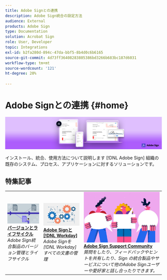```yaml
---
title: Adobe Signとの連携
description: Adobe Sign統合の設定方法
audience: External
products: Adobe Sign
type: Documentation
solution: Acrobat Sign
role: User, Developer
topic: Integrations
exl-id: b2fa280d-894c-47da-bbf5-8b4d0c6b6165
source-git-commit: 4d73ff36408283805386bd3266b683bc187d6031
workflow-type: tm+mt
source-wordcount: '121'
ht-degree: 20%

---
```


# Adobe Signとの連携 {#home}

![バナー](images/sign-banner.png)

インストール、統合、使用方法について説明します [!DNL Adobe Sign] 組織の既存のシステム、プロセス、アプリケーションに対するソリューションです。

## 特集記事

<table style="table-layout:fixed">
<tr>
  <td>
    <a href="versions.md">
    <img alt="リード" src="images/versions.png"/>
    </a>
    <div>
    <a href="versions.md"><strong>バージョンとライフサイクル</strong></a>
    </div>
    <em>Adobe Sign統合製品のバージョン管理とライフサイクル</em>
    <br>
  </td>
  <td>
    <a href="workday/tutorial-video.md">
    <img alt="Adobe Signと [!DNL Workday]" src="images/wd-integration.png"/>
    </a>
    <div>
    <a href="workday/tutorial-video.md"><strong>Adobe Signと [!DNL Workday]</strong></a>
    </div>
    <em>Adobe Signを [!DNL Workday] すべての文書の管理</em>
  </td>
  <td>
    <a href="https://community.adobe.com/t5/adobe-sign/bd-p/adobe-sign?page=1&amp;sort=latest_replies&amp;filter=all">
    <img alt="Adobe Sign Support Community" src="images/sign-forum.png"/>
    </a>
    <div>
    <a href="https://community.adobe.com/t5/adobe-sign/bd-p/adobe-sign?page=1&amp;sort=latest_replies&amp;filter=all"><strong>Adobe Sign Support Community</strong></a>
    </div>
    <em>質問をしたり、フィードバックやヒントを共有したり、Sign の統合製品やサービスについて他のAdobe Signユーザーや愛好家と話し合ったりできます。</em>
    <br>
  </td>
</tr>
</table>
